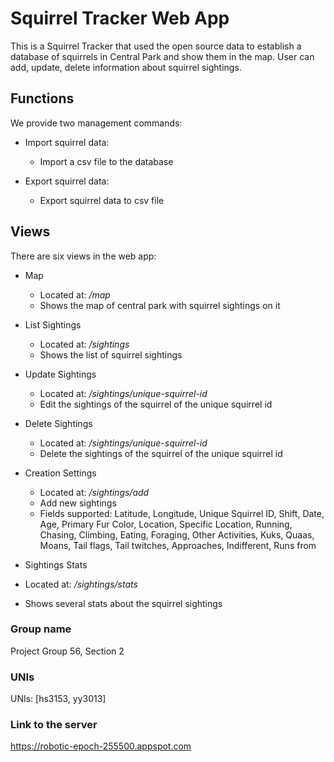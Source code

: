 # Squirrel Tracker Web App

This is a Squirrel Tracker that used the open source data to establish a database of squirrels in Central Park and show them in the map.
User can add, update, delete information about squirrel sightings. 

## Functions

We provide two management commands:

* Import squirrel data:
  * Import a csv file to the database

* Export squirrel data:
  * Export squirrel data to csv file

## Views

There are six views in the web app:

* Map
  * Located at: */map*
  * Shows the map of central park with squirrel sightings on it

* List Sightings
  * Located at: */sightings*
  * Shows the list of squirrel sightings

* Update Sightings
  * Located at: */sightings/unique-squirrel-id*
  * Edit the sightings of the squirrel of the unique squirrel id

* Delete Sightings
  * Located at: */sightings/unique-squirrel-id*
  * Delete the sightings of the squirrel of the unique squirrel id

* Creation Settings
  * Located at: */sightings/add*
  * Add new sightings 
  * Fields supported: Latitude, Longitude, Unique Squirrel ID, Shift, Date, Age, Primary Fur Color, 
Location, Specific Location, Running, Chasing, Climbing, Eating, Foraging, Other Activities, Kuks, 
Quaas, Moans, Tail flags, Tail twitches, Approaches, Indifferent, Runs from

*  Sightings Stats
  * Located at: */sightings/stats*
  * Shows several stats about the squirrel sightings

### Group name

Project Group 56, Section 2

### UNIs

UNIs: [hs3153, yy3013]

### Link to the server

https://robotic-epoch-255500.appspot.com



